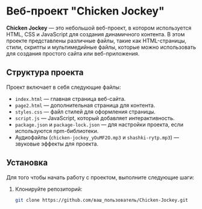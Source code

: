 # Веб-проект "Chicken Jockey"

**Chicken Jockey** — это небольшой веб-проект, в котором используется HTML, CSS и JavaScript для создания динамичного контента. В этом проекте представлены различные файлы, такие как HTML-страницы, стили, скрипты и мультимедийные файлы, которые можно использовать для создания простого сайта или веб-приложения.

## Структура проекта

Проект включает в себя следующие файлы:

- `index.html` — главная страница веб-сайта.
- `page2.html` — дополнительная страница для контента.
- `styles.css` — файл стилей для оформления страницы.
- `script.js` — JavaScript, который добавляет интерактивность.
- `package.json` и `package-lock.json` — для настройки проекта, если используются npm-библиотеки.
- Аудиофайлы (`chicken-jockey_yOuMF2O.mp3` и `shashki-rytp.mp3`) — звуковые эффекты для проекта.

## Установка

Для того чтобы начать работу с проектом, выполните следующие шаги:

1. Клонируйте репозиторий:
   ```bash
   git clone https://github.com/ваш_пользователь/Chicken-Jockey.git
